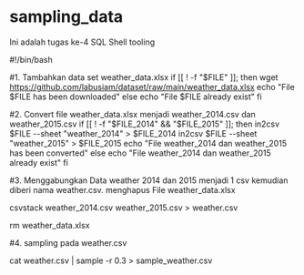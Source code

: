 # sampling_data
Ini adalah tugas ke-4 SQL Shell tooling

#!/bin/bash

#1. Tambahkan data set weather_data.xlsx
if [[ ! -f "$FILE" ]];
then
        wget https://github.com/labusiam/dataset/raw/main/weather_data.xlsx
        echo "File $FILE has been downloaded"
else
        echo "File $FILE already exist"
fi

#2. Convert file weather_data.xlsx menjadi weather_2014.csv dan weather_2015.csv
if [[ ! -f "$FILE_2014" && "$FILE_2015" ]];
then
        in2csv $FILE --sheet "weather_2014" > $FILE_2014
        in2csv $FILE --sheet "weather_2015" > $FILE_2015
        echo "File weather_2014 dan weather_2015 has been converted"
else
        echo "File weather_2014 dan weather_2015 already exist"
fi

#3. Menggabungkan Data weather 2014 dan 2015 menjadi 1 csv kemudian diberi nama weather.csv. menghapus File weather_data.xlsx

csvstack weather_2014.csv weather_2015.csv > weather.csv

rm weather_data.xlsx

#4. sampling pada weather.csv

cat weather.csv | sample -r 0.3 > sample_weather.csv
